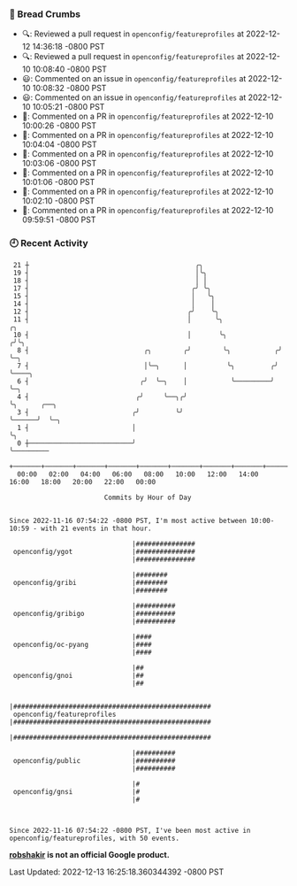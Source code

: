 ### 🍞 Bread Crumbs

 * 🔍: Reviewed a pull request in  `openconfig/featureprofiles` at 2022-12-12 14:36:18 -0800 PST
 * 🔍: Reviewed a pull request in  `openconfig/featureprofiles` at 2022-12-10 10:08:40 -0800 PST
 * 😃: Commented on an issue in `openconfig/featureprofiles` at 2022-12-10 10:08:32 -0800 PST
 * 😃: Commented on an issue in `openconfig/featureprofiles` at 2022-12-10 10:05:21 -0800 PST
 * 💬: Commented on a PR in  `openconfig/featureprofiles` at 2022-12-10 10:00:26 -0800 PST
 * 💬: Commented on a PR in  `openconfig/featureprofiles` at 2022-12-10 10:04:04 -0800 PST
 * 💬: Commented on a PR in  `openconfig/featureprofiles` at 2022-12-10 10:03:06 -0800 PST
 * 💬: Commented on a PR in  `openconfig/featureprofiles` at 2022-12-10 10:01:06 -0800 PST
 * 💬: Commented on a PR in  `openconfig/featureprofiles` at 2022-12-10 10:02:10 -0800 PST
 * 💬: Commented on a PR in  `openconfig/featureprofiles` at 2022-12-10 09:59:51 -0800 PST

### 🕘 Recent Activity
```
 21 ┼                                          ╭╮
 19 ┤                                          │╰╮
 18 ┤                                          │ │
 17 ┤                                         ╭╯ ╰╮
 15 ┤                                         │   ╰╮
 14 ┤                                         │    │
 12 ┤                                        ╭╯    ╰╮
 11 ┤                                        │      ╰╮               ╭╮
 10 ┤                                        │       ╰╮             ╭╯╰╮
  8 ┤                             ╭╮        ╭╯        ╰╮           ╭╯  ╰─╮
  7 ┤                             │╰─╮      │          ╰╮         ╭╯     ╰────╮
  6 ┤                            ╭╯  ╰─╮    │           ╰─────────╯           ╰─╮
  4 ┤                           ╭╯     ╰──╮╭╯                                   ╰╮      ╭──╮
  3 ┤                          ╭╯         ╰╯                                     ╰──────╯  ╰─╮
  1 ┤                          │                                                             ╰╮
  0 ┼──────────────────────────╯                                                              ╰─────────
    +───────+───────+───────+───────+───────+───────+───────+───────+───────+───────+───────+───────+────
  00:00   02:00   04:00   06:00   08:00   10:00   12:00   14:00   16:00   18:00   20:00   22:00   00:00   

						Commits by Hour of Day


Since 2022-11-16 07:54:22 -0800 PST, I'm most active between 10:00-10:59 - with 21 events in that hour.

```



```
                               |###############
 openconfig/ygot               |###############
                               |###############

                               |########
 openconfig/gribi              |########
                               |########

                               |##########
 openconfig/gribigo            |##########
                               |##########

                               |####
 openconfig/oc-pyang           |####
                               |####

                               |##
 openconfig/gnoi               |##
                               |##

                               |##################################################
 openconfig/featureprofiles    |##################################################
                               |##################################################

                               |##########
 openconfig/public             |##########
                               |##########

                               |#
 openconfig/gnsi               |#
                               |#



Since 2022-11-16 07:54:22 -0800 PST, I've been most active in openconfig/featureprofiles, with 50 events.

```
**[robshakir](mailto:robjs@google.com) is not an official Google product.**  


Last Updated: 2022-12-13 16:25:18.360344392 -0800 PST
